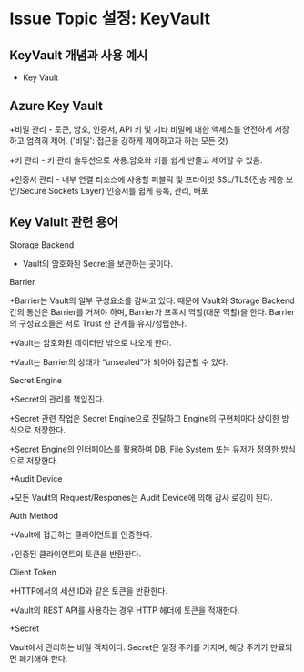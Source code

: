 Issue Topic 설정: KeyVault
=====
KeyVault 개념과 사용 예시
----
+ Key Vault

Azure Key Vault
-----
+비밀 관리 - 토큰, 암호, 인증서, API 키 및 기타 비밀에 대한 액세스를 안전하게 저장하고 엄격히 제어. ('비밀': 접근을 강하게 제어하고자 하는 모든 것)

+키 관리 - 키 관리 솔루션으로 사용.암호화 키를 쉽게 만들고 제어할 수 있음.

+인증서 관리 -  내부 연결 리소스에 사용할 퍼블릭 및 프라이빗 SSL/TLS(전송 계층 보안/Secure Sockets Layer) 인증서를 쉽게 등록, 관리, 배포


Key Valult 관련 용어 
-----

Storage Backend

+ Vault의 암호화된 Secret을 보관하는 곳이다. 

Barrier

+Barrier는 Vault의 일부 구성요소를 감싸고 있다. 때문에 Vault와 Storage Backend 간의 통신은 Barrier를 거쳐야 하며, Barrier가 프록시 역할(대문 역할)을 한다. Barrier의 구성요소들은 서로 Trust 한 관계를 유지/성립한다.

+Vault는 암호화된 데이터만 밖으로 나오게 한다.

+Vault는 Barrier의 상태가 “unsealed”가 되어야 접근할 수 있다.

Secret Engine

+Secret의 관리를 책임진다.

+Secret 관련 작업은 Secret Engine으로 전달하고 Engine의 구현체마다 상이한 방식으로 저장한다. 

+Secret Engine의 인터페이스를 활용하여 DB, File System 또는 유저가 정의한 방식으로 저장한다.

+Audit Device

+모든 Vault의 Request/Respones는 Audit Device에 의해 감사 로깅이 된다. 

Auth Method 

+Vault에 접근하는 클라이언트를 인증한다.

+인증된 클라이언트의 토큰을 반환한다.

Client Token

+HTTP에서의 세션 ID와 같은 토큰을 반환한다.

+Vault의 REST API를 사용하는 경우 HTTP 헤더에 토큰을 적재한다.

+Secret

Vault에서 관리하는 비밀 객체이다.
Secret은 일정 주기를 가지며, 해당 주기가 만료되면 폐기해야 한다.
